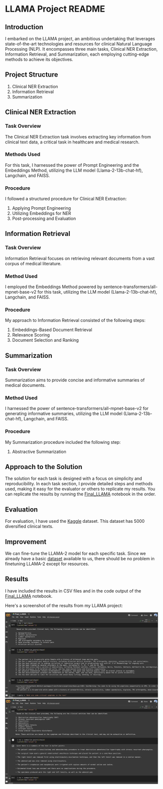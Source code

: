 # LLAMA Project README

## Introduction

I embarked on the LLAMA project, an ambitious undertaking that leverages state-of-the-art technologies and resources for clinical Natural Language Processing (NLP). It encompasses three main tasks, Clinical NER Extraction, Information Retrieval, and Summarization, each employing cutting-edge methods to achieve its objectives.

## Project Structure


1. Clinical NER Extraction
2. Information Retrieval
3. Summarization

## Clinical NER Extraction

### Task Overview

The Clinical NER Extraction task involves extracting key information from clinical text data, a critical task in healthcare and medical research.

### Methods Used

For this task, I harnessed the power of Prompt Engineering and the Embeddings Method, utilizing the LLM model (Llama-2-13b-chat-hf), Langchain, and FAISS.

### Procedure

I followed a structured procedure for Clinical NER Extraction:

1. Applying Prompt Engineering
2. Utilizing Embeddings for NER
3. Post-processing and Evaluation

## Information Retrieval

### Task Overview

Information Retrieval focuses on retrieving relevant documents from a vast corpus of medical literature.

### Method Used

I employed the Embeddings Method powered by sentence-transformers/all-mpnet-base-v2 for this task, utilizing the LLM model (Llama-2-13b-chat-hf), Langchain, and FAISS.

### Procedure

My approach to Information Retrieval consisted of the following steps:


1. Embeddings-Based Document Retrieval
2. Relevance Scoring
3. Document Selection and Ranking

## Summarization

### Task Overview

Summarization aims to provide concise and informative summaries of medical documents.

### Method Used

I harnessed the power of sentence-transformers/all-mpnet-base-v2 for generating informative summaries, utilizing the LLM model (Llama-2-13b-chat-hf), Langchain, and FAISS.

### Procedure

My Summarization procedure included the following step:


1. Abstractive Summarization


## Approach to the Solution

The solution for each task is designed with a focus on simplicity and reproducibility. In each task section, I provide detailed steps and methods used, making it easy for the evaluator or others to replicate my results. You can replicate the results by running the [Final_LLAMA](Final_LLAMA.ipynb) notebook in the order. 

## Evaluation

For evaluation, I have used the [Kaggle](https://www.kaggle.com/datasets/tboyle10/medicaltranscriptions) dataset. This dataset has 5000 diversified clinical texts. 

## Improvement

We can fine-tune the LLAMA-2 model for each specific task. Since we already have a basic [dataset](mtsamples.csv) available to us, there should be no problem in finetuning LLAMA-2 except for resources. 

## Results

I have included the results in CSV files and in the code output of the [Final_LLAMA](Final_LLAMA.ipynb) notebook. 

Here's a screenshot of the results from my LLAMA project:

![Results Screenshot](llama_1.png)
![Results Screenshot](llama_2.png)



